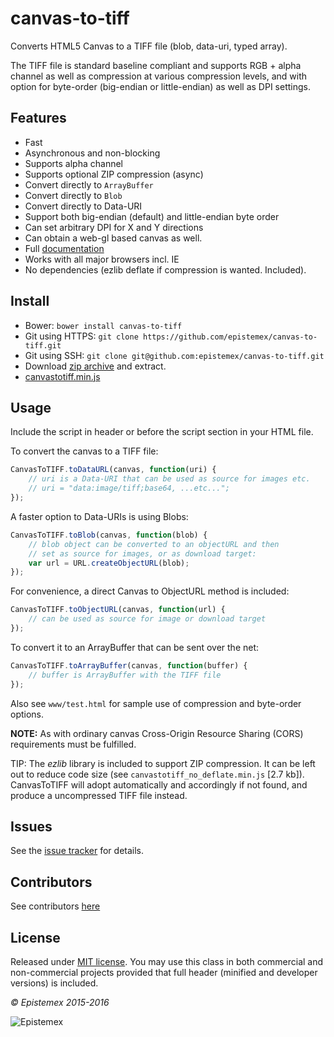 ﻿canvas-to-tiff
==============

Converts HTML5 Canvas to a TIFF file (blob, data-uri, typed array).

The TIFF file is standard baseline compliant and supports RGB + alpha
channel as well as compression at various compression levels, and with
option for byte-order (big-endian or little-endian) as well as DPI settings.


Features
--------

- Fast
- Asynchronous and non-blocking
- Supports alpha channel
- Supports optional ZIP compression (async)
- Convert directly to `ArrayBuffer`
- Convert directly to `Blob`
- Convert directly to Data-URI
- Support both big-endian (default) and little-endian byte order
- Can set arbitrary DPI for X and Y directions
- Can obtain a web-gl based canvas as well.
- Full [documentation](http://epistemex.github.io/canvas-to-tiff/docs/index.html)
- Works with all major browsers incl. IE
- No dependencies (ezlib deflate if compression is wanted. Included).


Install
-------

- Bower: `bower install canvas-to-tiff`
- Git using HTTPS: `git clone https://github.com/epistemex/canvas-to-tiff.git`
- Git using SSH: `git clone git@github.com:epistemex/canvas-to-tiff.git`
- Download [zip archive](https://github.com/epistemex/canvas-to-tiff/archive/master.zip) and extract.
- [canvastotiff.min.js](https://raw.githubusercontent.com/epistemex/canvas-to-tiff/master/canvastotiff.min.js)


Usage
-----

Include the script in header or before the script section in your HTML file.

To convert the canvas to a TIFF file:
```javascript
CanvasToTIFF.toDataURL(canvas, function(uri) {
	// uri is a Data-URI that can be used as source for images etc.
	// uri = "data:image/tiff;base64, ...etc...";
});
```

A faster option to Data-URIs is using Blobs:
```javascript
CanvasToTIFF.toBlob(canvas, function(blob) {
	// blob object can be converted to an objectURL and then
	// set as source for images, or as download target:
	var url = URL.createObjectURL(blob);
});
```

For convenience, a direct Canvas to ObjectURL method is included:
```javascript
CanvasToTIFF.toObjectURL(canvas, function(url) {
	// can be used as source for image or download target
});
```

To convert it to an ArrayBuffer that can be sent over the net:
```javascript
CanvasToTIFF.toArrayBuffer(canvas, function(buffer) {
	// buffer is ArrayBuffer with the TIFF file
});
```

Also see `www/test.html` for sample use of compression and byte-order 
options.

**NOTE:** As with ordinary canvas Cross-Origin Resource Sharing (CORS) 
requirements must be fulfilled.

TIP: The *ezlib* library is included to support ZIP compression.
It can be left out to reduce code size (see `canvastotiff_no_deflate.min.js` [2.7 kb]).
CanvasToTIFF will adopt automatically and accordingly if not found, and 
produce a uncompressed TIFF file instead.


Issues
------

See the [issue tracker](https://github.com/epistemex/canvas-to-tiff/issues) for details.


Contributors
------------

See contributors [here](https://github.com/epistemex/canvas-to-tiff/graphs/contributors)


License
-------

Released under [MIT license](http://choosealicense.com/licenses/mit/). You may use this class in both commercial and non-commercial projects provided that full header (minified and developer versions) is included.


*&copy; Epistemex 2015-2016*
 
![Epistemex](http://i.imgur.com/wZSsyt8.png)
